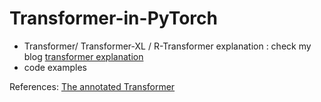 # Transformer-in-PyTorch
- Transformer/ Transformer-XL / R-Transformer explanation : check my blog [transformer explanation](http://ychai.uk/notes/2019/01/22/NLP/Attention-in-a-nutshell/#Transformer)
- code examples

References:
[The annotated Transformer](https://nlp.seas.harvard.edu/2018/04/03/attention.html)
